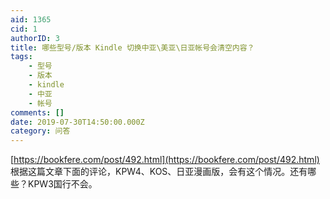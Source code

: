 ```yaml
---
aid: 1365
cid: 1
authorID: 3
title: 哪些型号/版本 Kindle 切换中亚\美亚\日亚帐号会清空内容？
tags:
    - 型号
    - 版本
    - kindle
    - 中亚
    - 帐号
comments: []
date: 2019-07-30T14:50:00.000Z
category: 问答
---
```


[https://bookfere.com/post/492.html](https://bookfere.com/post/492.html)  
根据这篇文章下面的评论，KPW4、KOS、日亚漫画版，会有这个情况。还有哪些？KPW3国行不会。
